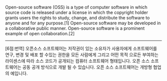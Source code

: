 Open-source software (OSS) is a type of computer software in which source code is released under a license in which the copyright holder grants users the rights to study, change, and distribute the software to anyone and for any purpose.[1] Open-source software may be developed in a collaborative public manner. Open-source software is a prominent example of open collaboration.[2]

*   *   *
[6점:번역]
오픈소스 소프트웨어는 저작권이 있는 소유자가 사용자에게 소프트웨어를 연구, 변경 및 배포 할 수있는 권한을 모든 사람에게 그리고 어떤 목적 으로든 부여하는 라이센스에 따라 소스 코드가 공개되는 컴퓨터 소프트웨어 형태입니다. 오픈 소스 소프트웨어는 공동 공개 방식으로 개발 될 수 있습니다. 오픈 소스 소프트웨어는 개방형 협업의  예입니다.
